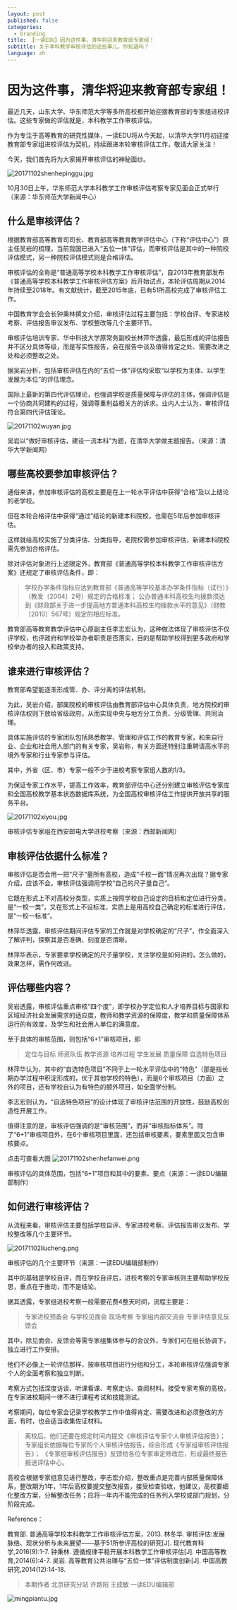 ```yaml
---
layout: post
published: false
categories:
  - branding
title: 【一读EDU】因为这件事，清华将迎来教育部专家组！
subtitle: 关于本科教学审核评估的这些事儿，你知道吗？
language: zh
---
```

# 因为这件事，清华将迎来教育部专家组！

最近几天，山东大学、华东师范大学等多所高校都开始迎接教育部的专家组进校评估。这些专家做的评估就是，本科教学工作审核评估。

作为专注于高等教育的研究性媒体，一读EDU将从今天起，以清华大学11月初迎接教育部专家组进校评估为契机，持续跟进本轮审核评估工作，敬请大家关注！

今天，我们首先将为大家揭开审核评估的神秘面纱。

![20171102shenhepinggu.jpg]({{site.baseurl}}/image/20171102shenhepinggu.jpg)

10月30日上午，华东师范大学本科教学工作审核评估考察专家见面会正式举行（来源：华东师范大学新闻中心）

## 什么是审核评估？
 
根据教育部高等教育司司长、教育部高等教育教学评估中心（下称“评估中心”）原主任吴岩的梳理，当前我国已进入“五位一体”评估，而审核评估是其中的一种院校评估模式，另一种院校评估模式则是合格评估。

审核评估的全称是“普通高等学校本科教学工作审核评估”，自2013年教育部发布《普通高等学校本科教学工作审核评估方案》后开始试点，本轮评估周期从2014年持续至2018年。有文献统计，截至2015年底，已有51所高校完成了审核评估工作。

中国教育学会会长钟秉林撰文介绍，审核评估过程主要包括：学校自评、专家进校考察、评估报告审议发布、学校整改等几个主要环节。

审核评估培训专家、华中科技大学原常务副校长林萍华透露，最后形成的评估报告并不区分具体等级，而是写实性报告，会在报告中谈及值得肯定之处、需要改进之处和必须整改之处。

据吴岩分析，包括审核评估在内的“五位一体”评估均采取“以学校为主体、以学生发展为本位”的评估理念。

国际上最新的第四代评估理论，也强调学校是质量保障与评估的主体，强调评估是一个协商共同建构的过程，强调尊重利益相关方的诉求。业内人士认为，审核评估符合第四代评估理论。

![20171102wuyan.jpg]({{site.baseurl}}/image/20171102wuyan.jpg)

吴岩以“做好审核评估，建设一流本科”为题，在清华大学做主题报告。（来源：清华大学新闻网）

## 哪些高校要参加审核评估？
 
通俗来讲，参加审核评估的高校主要是在上一轮水平评估中获得“合格”及以上结论的老学校。

但在本轮合格评估中获得“通过”结论的新建本科院校，也需在5年后参加审核评估。

这样就给高校实施了分类评估、分类指导，老院校需参加审核评估，新建本科院校需先参加合格评估。

除对评估对象进行上述限定外，教育部《普通高等学校本科教学工作审核评估方案》还规定了审核评估条件，即：

>学校办学条件指标应达到教育部《普通高等学校基本办学条件指标（试行）》（教发〔2004〕2号）规定的合格标准；
公办普通本科高校生均拨款须达到《财政部关于进一步提高地方普通本科高校生均拨款水平的意见》（财教〔2010〕567号）规定的相应标准。

教育部高等教育教学评估中心原副主任李志宏认为，这种做法体现了审核评估不仅评学校，也评政府和学校举办者职责是否落实，目的是帮助学校得到更多政府和学校举办者的投入和政策支持。

## 谁来进行审核评估？
 
教育部希望能逐渐形成管、办、评分离的评估机制。

为此，吴岩介绍，部属院校的审核评估由教育部评估中心具体负责，地方院校的审核评估权则下放给省级政府，从而实现中央与地方分工负责、分级管理、共同治理。

具体实施评估的专家团队包括熟悉教学、管理和评估工作的教育专家，和来自行业、企业和社会用人部门的有关专家，吴岩称，有关方面还特别注重聘请高水平的境外专家和行业专家参与评估。

其中，外省（区、市）专家一般不少于进校考察专家组人数的1/3。

为保证专家工作水平，提高工作效率，教育部评估中心还分别建立审核评估专家库和全国高校教学基本状态数据库系统，为全国高校审核评估工作提供开放共享的服务平台。

![20171102xiyou.jpg]({{site.baseurl}}/image/20171102xiyou.jpg)

审核评估专家组在西安邮电大学进校考察（来源：西邮新闻网）

## 审核评估依据什么标准？
 
审核评估是否会用一把“尺子”量所有高校，造成“千校一面”情况再次出现？据专家介绍，应该不会。审核评估强调用学校“自己的尺子量自己”。

它既在形式上不对高校分类型，实质上按照学校自己设定的目标和定位进行分类，是“一校一类”，又在形式上不设标准，实质上是用高校自己确定的标准进行评估，是“一校一标准”。

林萍华透露，审核评估期间评估专家的工作就是对学校确定的“尺子”，作全面深入了解评判，探察其是否准确、刻度是否清晰。

林萍华表示，专家要拿学校确定的尺子量学校，关注学校是如何讲的，怎么做的，效果怎样，需作何改进。

## 评估哪些内容？
 
吴岩透露，审核评估重点审核“四个度”，即学校办学定位和人才培养目标与国家和区域经济社会发展需求的适应度，教师和教学资源的保障度，教学和质量保障体系运行的有效度，及学生和社会用人单位的满意度。

至于具体的审核范围，则包括“6+1”审核项目，即

>定位与目标
师资队伍
教学资源
培养过程
学生发展
质量保障
自选特色项目

林萍华认为，其中的“自选特色项目”不同于上一轮水平评估中的“特色”（那是指长期办学过程中积淀形成的，优于其他学校的特色），而是6个审核项目（方面）之外的项目，还有学校自认为有特色的额外项目，如全面学分制。

李志宏则认为，“自选特色项目”的设计体现了审核评估范围的开放性，鼓励高校创造性开展工作。

值得注意的是，审核评估强调的是“审核范围”，而非“审核指标体系”。除了“6+1”审核项目外，在6个审核项目里面，还包括审核要素，要素里面又包含审核要点。

点击可查看大图
![20171102shenhefanwei.png]({{site.baseurl}}/image/20171102shenhefanwei.png)

审核评估的具体范围，包括“6+1”项目和其中的要素、要点（来源：一读EDU编辑部制作）

## 如何进行审核评估？
 
从流程来看，审核评估主要包括学校自评、专家进校考察、评估报告审议发布、学校整改等几个主要环节。

![20171102liucheng.png]({{site.baseurl}}/image/20171102liucheng.png)

审核评估的几个主要环节（来源：一读EDU编辑部制作）

其中的基础是学校自评，而在学校自评后，进校考察的专家审核则主要帮助学校反思，重点在于推动，而不是结论。

据其透露，专家组进校考察一般需要花费4整天时间，流程主要是：

>专家进校预备会
与学校见面会
现场考察
专家组内部交流会
专家评估意见反馈会

其中，除见面会、反馈会等需专家组集体参与的会议外，专家们可在组长协调下，独立进行工作安排。

他们不必像上一轮评估那样，按审核项目进行分组和分工，本轮审核评估强调专家个人的全面考察和独立判断。

考察方式包括深度访谈、听课看课、考察走访、查阅材料。接受专家考察的高校，在专家进校期间一律不进行课程考试和技能测试。

考察期间，每位专家会记录学校教学工作中值得肯定、需要改进和必须整改的方面，有时，也会适当收集佐证材料。

>离校后，他们还要在规定时间内提交《审核评估专家个人审核评估报告》；
专家组长依据每位专家的个人审核评估报告，综合形成《专家组审核评估报告》；
《专家组审核评估报告》反馈给各位专家审定修改后，形成最终报告报送评估中心。

高校会根据专家组意见进行整改，李志宏介绍，整改重点是完善内部质量保障体系，整改期为1年，1年后高校要提交整改报告，接受检查验收，他建议，高校要细化整改方案，分解整改任务；应将一年内不能完成的任务列入学校或部门规划，分阶段完成。



Reference：

教育部. 普通高等学校本科教学工作审核评估方案，2013.
林冬华. 审核评估:发展脉络、现状分析与未来展望——基于51所参评高校的研究[J]. 现代教育科学,2016(9):1-7.
钟秉林. 遵循规律平稳开展本科教学工作审核评估[J]. 中国高等教育,2014(6):4-7.
吴岩. 高等教育公共治理与“五位一体”评估制度创新[J]. 中国高教研究,2014(12):14-18.

>本期作者
北京研究分站 许路阳 王成敏
一读EDU编辑部

![mingpiantu.jpg]({{site.baseurl}}/image/mingpiantu.jpg)
